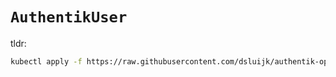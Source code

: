# `AuthentikUser`

tldr:

```bash
kubectl apply -f https://raw.githubusercontent.com/dsluijk/authentik-operator/main/docs/authentik-user.yaml
```
